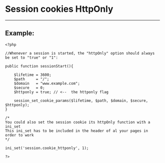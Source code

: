 # Session cookies HttpOnly
-------

## Example:


    <?php

	//Whenever a session is started, the "httpOnly" option should always be set to "true" or "1":

	public function sessionStart(){

		$lifetime = 3600;
		$path     = "/";
		$domain   = "www.example.com";
		$secure   = 0;
		$httponly = true; // <--  the httponly flag

		session_set_cookie_params($lifetime, $path, $domain, $secure, $httponly);
	}

	/*
	You could also set the session cookie its httpOnly function with a ini_set
	This ini_set has to be included in the header of al your pages in order to work
	*/

	ini_set('session.cookie_httponly', 1);

	?>
